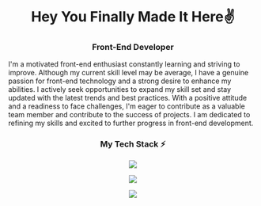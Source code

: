 <h1 align="center">Hey You Finally Made It Here✌</h1>
<h3 align="center">Front-End Developer</h3>
<div text-align="justify">
   I'm a motivated front-end enthusiast constantly learning and striving to improve. Although my current skill level may be average, I have a genuine passion for front-end technology and a strong desire to enhance my abilities. I actively seek opportunities to expand my skill set and stay updated with the latest trends and best practices. With a positive attitude and a readiness to face challenges, I'm eager to contribute as a valuable team member and contribute to the success of projects. I am dedicated to refining my skills and excited to further progress in front-end development.
</div>
<h3 align="center">My Tech Stack ⚡</h3>
<p align="center">
    <img src="https://skillicons.dev/icons?i=html,css,js,php,mysql,python,cs,java" />
</p>
<p align="center">
      <img src="https://skillicons.dev/icons?i=vscode,eclipse,git,figma,ai,ps" />
</p>
<p align="center">
  <a href="https://github.com/ahmadaimandev">
    <img src="http://github-profile-summary-cards.vercel.app/api/cards/profile-details?username=ahmadaimandev&theme=dracula" />
  </a>
<!-- Credit to this guy 👉https://github.com/tandpfun/skill-icons -->
<!--The Website https://skillicons.dev/-->

